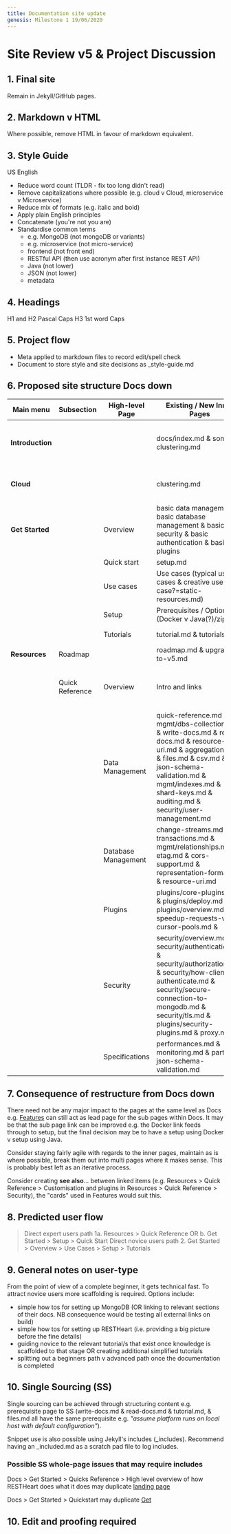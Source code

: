 ```yaml
---
title: Documentation site update
genesis: Milestone 1 19/06/2020
---
```


# Site Review v5 & Project Discussion 

## 1. Final site

Remain in Jekyll/GitHub pages.

## 2. Markdown v HTML

Where possible, remove HTML in favour of markdown equivalent.

## 3. Style Guide

US English

- Reduce word count (TLDR - fix too long didn't read)
- Remove capitalizations where possible (e.g. cloud v Cloud, microservice v Microservice)
- Reduce mix of formats (e.g. italic and bold)
- Apply plain English principles
- Concatenate (you're not you are)
- Standardise common terms
  - e.g. MongoDB (not mongoDB or variants)
  - e.g. microservice (not micro-service)
  - frontend (not front end)
  - RESTful API (then use acronym after first instance REST API)
  - Java (not lower)
  - JSON (not lower)
  - metadata

## 4. Headings

H1 and H2 Pascal Caps
H3 1st word Caps

## 5. Project flow

- Meta applied to markdown files to record edit/spell check
- Document to store style and site decisions as _style-guide.md


## 6. Proposed site structure Docs down



| Main menu | Subsection                         | High-level Page	|    Existing / New Inner Pages                        | Notes |
|----------------|------------------------------------|-----------------------|------------------------------------------------|-------|
| **Introduction** |  |                       | docs/index.md & some of clustering.md | High level overview of what RESTHeart does.  Plus provide cards (as per [Features](https://restheart.org/features)) or sub menu for the following sections and their sub sections: |
| **Cloud**      |                                    |          | clustering.md | Consider similar to MongoDB's site and list all cloud-suitable option. Atlas/DocumentDB/AzureCosmos |
| **Get Started** |                  | Overview | basic data management & basic database management & basic security & basic authentication & basic plugins | High level overview of how RESTHeart does what it does |
|  |  | Quick start | setup.md |  |
|       |                 | Use cases   | Use cases (typical use cases & creative use case?=static-resources.md) | High level overview of why users may choose RESTHeart  |
|                |                 | Setup       | Prerequisites / Options: (Docker v Java(?)/zip ) | single source setup for quick start and tutorials |
|                |                 | Tutorials   | tutorial.md & tutorials.md                                 | Warrants further split to beginner/advanced |
| **Resources**  | Roadmap                            |                       | roadmap.md & upgrade-to-v5.md |  |
|                | Quick Reference | Overview | Intro and links | Feed page for REST data management, database management, customisation (non security), customisation (security), native security |
| |  | Data Management | quick-reference.md mgmt/dbs-collections.md & write-docs.md & read-docs.md & resource-uri.md & aggregations.md &  files.md & csv.md & json-schema-validation.md & mgmt/indexes.md & shard-keys.md & auditing.md & security/user-management.md | (=Content API) + |
| |  | Database Management | change-streams.md & transactions.md & mgmt/relationships.md & etag.md & cors-support.md & representation-format.md & resource-uri.md | (=Management API) |
|                |    | Plugins | plugins/core-plugins.md & plugins/deploy.md & plugins/overview.md & speedup-requests-with-cursor-pools.md & | Link to Security/security-plugins.md                   |
|                |        | Security | security/overview.md & security/authentication.md & security/authorization.md  & security/how-clients-authenticate.md & security/secure-connection-to-mongodb.md & security/tls.md & plugins/security-plugins.md & proxy.md | May be worth have a "native" security v customisable security structure |
|  |  | Specifications | performances.md & monitoring.md & parts of json-schema-validation.md |               |

## 7. Consequence of restructure from Docs down

There need not be any major impact to the pages at the same level as Docs e.g. [Features](https://restheart.org/features) can still act as lead page for the sub pages within Docs. It may be that the sub page link can be improved e.g. the Docker link feeds through to setup, but the final decision may be to have a setup using Docker v setup using Java.

Consider staying fairly agile with regards to the inner pages, maintain as is where possible, break them out into multi pages where it makes sense. This is probably best left as an iterative process. 

Consider creating **see also**... between linked items (e.g. Resources > Quick Reference > Customisation and plugins in Resources > Quick Reference > Security), the "cards" used in Features would suit this.

## 8. Predicted user flow

> Direct expert users path 1a. Resources > Quick Reference OR b. Get Started > Setup > Quick Start
> Direct novice users path 2. Get Started > Overview > Use Cases > Setup > Tutorials

## 9. General notes on user-type

From the point of view of a complete beginner, it gets technical fast. To attract novice users more scaffolding is required. Options include:

- simple how tos for setting up MongoDB (OR linking to relevant sections of their docs. NB consequence would be testing all external links on build)
- simple how tos for setting up RESTHeart (i.e. providing a big picture before the fine details)
- guiding novice to the relevant tutorial/s that exist once knowledge is scaffolded to that stage OR creating additional simplified tutorials
- splitting out a beginners path v advanced path once the documentation is completed


## 10. Single Sourcing (SS)

Single sourcing can be achieved through structuring content e.g. prerequisite page to SS (write-docs.md & read-docs.md & tutorial.md, & files.md all have the same prerequisite e.g. *"assume platform runs on local host with default configuration"*). 

Snippet use is also possible using Jekyll's includes (_includes). Recommend having an _included.md as a scratch pad file to log includes.

### Possible SS whole-page issues that may require includes

Docs > Get Started > Quicks Reference > High level overview of how RESTHeart does what it does may duplicate [landing page](https://restheart.org/)

Docs > Get Started > Quickstart  may duplicate [Get](https://restheart.org/get)


## 10. Edit and proofing required









